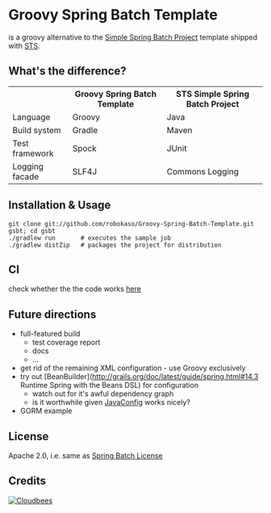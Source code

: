 Groovy Spring Batch Template
============================

is a groovy alternative to the [Simple Spring Batch Project](http://static.springsource.org/spring-batch/getting-started.html) 
template shipped with [STS](http://www.springsource.com/developer/sts).

	
What's the difference?
------------------

<table>
<th></th><th>Groovy Spring Batch Template</th> <th>STS Simple Spring Batch Project</th>
<tr> <td>Language</td>	<td>Groovy</td> 	<td>Java</td> 	</tr>
<tr> <td>Build system</td>		<td>Gradle</td>		<td>Maven</td>	</tr>
<tr> <td>Test framework</td>	<td>Spock</td>		<td>JUnit</td>	</tr>
<tr> <td>Logging facade</td>	<td>SLF4J</td>		<td>Commons Logging</td>	</tr>
</tr>
</table>


Installation & Usage
--------------------

	git clone git://github.com/robokaso/Groovy-Spring-Batch-Template.git gsbt; cd gsbt
	./gradlew run 		# executes the sample job
	./gradlew distZip 	# packages the project for distribution 
	
CI
----

check whether the the code works [here](https://robokasofoss.ci.cloudbees.com/job/groovy-spring-batch-template/)


Future directions
-----------------

* full-featured build
	* test coverage report
	* docs
	* ...
* get rid of the remaining XML configuration - use Groovy exclusively
* try out [BeanBuilder](http://grails.org/doc/latest/guide/spring.html#14.3 Runtime Spring with the Beans DSL) for configuration
	* watch out for it's awful dependency graph
	* is it worthwhile given [JavaConfig](http://static.springsource.org/spring/docs/3.1.x/spring-framework-reference/html/beans.html#beans-java) works nicely? 
* GORM example
	
	

License
--------

Apache 2.0, i.e. same as [Spring Batch License](http://static.springsource.org/spring-batch/license.html)


Credits
-------
[<img src="http://web-static-cloudfront.s3.amazonaws.com/images/badges/BuiltOnDEV.png" alt="Cloudbees"/>](http://www.cloudbees.com/foss)